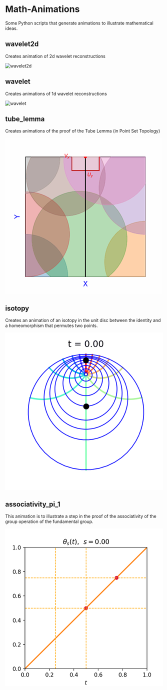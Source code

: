 # Math-Animations
Some Python scripts that generate animations to illustrate mathematical ideas.

## wavelet2d
Creates animation of 2d wavelet reconstructions

![wavelet2d](https://github.com/SmaniaD/Math-Animations/blob/main/wavelet2d/wavelet2d.gif)

## wavelet
Creates animations of 1d wavelet reconstructions

![wavelet](https://github.com/SmaniaD/Math-Animations/blob/main/wavelet/wavelet.gif)


## tube_lemma
Creates animations of the proof of the Tube Lemma (in Point Set Topology)

![tube lemma](https://github.com/SmaniaD/Math-Animations/blob/main/tube_lemma/tube_lemma.gif)

## isotopy
Creates an animation of an isotopy in the unit disc between the identity and a homeomorphism that permutes two points.

![isotopy](https://github.com/SmaniaD/Math-Animations/blob/main/isotopy/isotopy_on_disc.gif)

## associativity_pi_1
This animation is to illustrate a step in the proof of the associativity of the group operation of the fundamental group.

![motopy](https://github.com/SmaniaD/Math-Animations/blob/main/associativity_pi_1/homotopy.gif)





